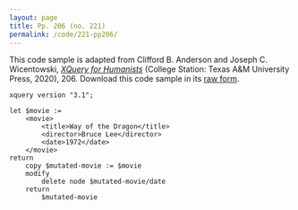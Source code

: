 ```yaml
---
layout: page
title: Pp. 206 (no. 221)
permalink: /code/221-pp206/
---
```


This code sample is adapted from Clifford B. Anderson and Joseph C. Wicentowski, 
[_XQuery for Humanists_](/) (College Station: Texas A&M University Press, 2020), 206. 
Download this code sample in its [raw form](/code/221-pp206/221-pp206.xq).

```xquery
xquery version "3.1";

let $movie :=
    <movie>
        <title>Way of the Dragon</title>
        <director>Bruce Lee</director>
        <date>1972</date>
    </movie>
return
    copy $mutated-movie := $movie
    modify
        delete node $mutated-movie/date
    return
        $mutated-movie
```  
